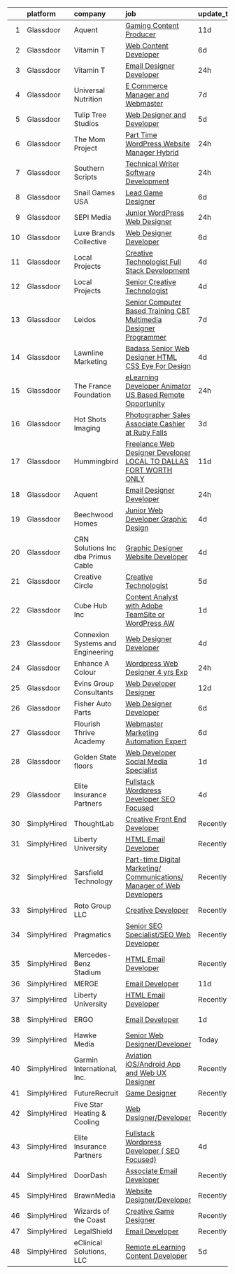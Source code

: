 

|    | platform    | company                              | job                                                                                                                                                                                                                                                                                                                                                                                                                                                                                                                                                                                                                                                                                                                                                                                                                                                                                                                                                                                                                                                                                                                                                                                                                                                                                                                                                                                                                | update_time   | location            |
|---:|:------------|:-------------------------------------|:-------------------------------------------------------------------------------------------------------------------------------------------------------------------------------------------------------------------------------------------------------------------------------------------------------------------------------------------------------------------------------------------------------------------------------------------------------------------------------------------------------------------------------------------------------------------------------------------------------------------------------------------------------------------------------------------------------------------------------------------------------------------------------------------------------------------------------------------------------------------------------------------------------------------------------------------------------------------------------------------------------------------------------------------------------------------------------------------------------------------------------------------------------------------------------------------------------------------------------------------------------------------------------------------------------------------------------------------------------------------------------------------------------------------|:--------------|:--------------------|
|  1 | Glassdoor   | Aquent                               | [Gaming Content Producer](https://www.glassdoor.com/partner/jobListing.htm?pos=126&ao=1110586&s=58&guid=0000018286839693829bee40cd382a6a&src=GD_JOB_AD&t=SR&vt=w&cs=1_633fdd13&cb=1660114147423&jobListingId=1008038667563&cpc=A65DF3A704A48F9B&jrtk=3-0-1ga3875m3jm57801-1ga3875mik626800-33c75bf263824ddb--6NYlbfkN0DMrcEu7yrtATojKJA7cEzGQ3FdRGWLh0CZQInL4ECGI9gD0Wolx9R2v-Aex0-GK07GDDYnO7rOFjoeWSaP8ONnMxQHs9knQoZybrYRhxaaPumYAzO8FriPu_NwZULDvbrQhiW6haB-stWEFeLqKe7gGTtL1MPYupFO4Pd_k1t404I7-14yLxuN0BcShkPq-BkB7OWp94W_JCpMXjyaHsWhlPlmNmF5-sNqmmeOzJ-8VqMq8mIjlI0EqQClKdqB9p8aNmaJ_ZtGrB_9nzZZV-_Q-Vw0lNW9U07lnp-UlBrCrbX5EOpUzim2I4cwH76N_a13O6QVSx1XFOXBtf0nyJj1A8Wgh_cZijRYbUmKmKL2Xkq6pc32VOd4y38P-WaPPL6fvDGn9UFMk0fFTmF9PUSQavHZC8ePF83v_ZnGCtmbSp-nPKIyrTkjl7dwKgbMGncAWwmbQmDzSA%3D%3D)                                                                                                                                                                                                                                                                                                                                                                                                                                                                                                                                                                                                          | 11d           | Redmond, WA         |
|  2 | Glassdoor   | Vitamin T                            | [Web Content Developer](https://www.glassdoor.com/partner/jobListing.htm?pos=130&ao=1110586&s=58&guid=0000018286839693829bee40cd382a6a&src=GD_JOB_AD&t=SR&vt=w&cs=1_239b0bbf&cb=1660114147423&jobListingId=1008050982939&cpc=334ABAF5D42DC775&jrtk=3-0-1ga3875m3jm57801-1ga3875mik626800-9b47c492056784e2--6NYlbfkN0DMrcEu7yrtATojKJA7cEzGQ3FdRGWLh0CZQInL4ECGI6k5tN82kdM0OKoro5eXmjo25juUC15Bn1G4cRfi3ZWomLUombBVxYksRzLeiExQ_4Fim0RwU85ePscBrQDtHdwzZP8Ab7NonE8C-l656Cy7HQTPgWnq-6cWRaaH_V60Tpm8yJWNIJiJaFALRv64Si6PJYmRq3LEMFfG0Nqk-gfgyVEGi4VLZKzk3miSlI75Qf0yJHKOxfhiqp2-6nB9Pn6fGjT_DP_h2qevHxFBEd91CNgHg1YmU_KqFyA9YaLB8yK2S4O2aHzThVreYiNvjCWjE6eHLNQLud_chWCYKUX_Zpf8Fb8t0lOpghSPwXQLqfslPBQJnDXinWhKplwcV5xzs1jffv3WYRnt0WXSPLZm7Cy1gaaGRCsZTujp3e85KqBRHqFJMi24gxrQ9fhLmRsbk-UOzZV8N3e3aNGJ-JXYCNRdsfWL9xU%3D)                                                                                                                                                                                                                                                                                                                                                                                                                                                                                                                                                                                          | 6d            | Remote              |
|  3 | Glassdoor   | Vitamin T                            | [Email Designer   Developer](https://www.glassdoor.com/partner/jobListing.htm?pos=129&ao=1110586&s=58&guid=0000018286839693829bee40cd382a6a&src=GD_JOB_AD&t=SR&vt=w&cs=1_e8d603d2&cb=1660114147423&jobListingId=1008063446663&cpc=1CBFC3E34E2A31FF&jrtk=3-0-1ga3875m3jm57801-1ga3875mik626800-d4692659256fa42c--6NYlbfkN0DMrcEu7yrtATojKJA7cEzGQ3FdRGWLh0CZQInL4ECGI6k5tN82kdM0cJmh4vC7GggoaDpZF-uGe_M1NRG9meqqrMiqmAibSBPx91WqWCDd7pX7v9No6_bR947IRTmNSOrdi9g-FXlm5MpCL9DmphcIF52SZa-kB9RfDg1t5yECEh8wPA0GhcMI0zJnAvb1aW5JKHq7Zrqgl6Lf9rui9oPDO5yAwWQEnBhHNy2xiEVVxVIyYjiLB3LCDV2rM1FHyrWm-3vxf-HDBaDtm6F9MpOwTFXGmrVL4u8lP-_c6ChVxhlSuQWtG8qIA6ME2xflpkbRkSTBE6yHLeJufrNrub5ZO6lsyd2JO-cBcKrai25aXytclxvQwmqlFQgXZ_nthsjGOFv4zA7uA8jQzbltTZOc_xPLA_6G3XWSsmvhE2eYHUuI1ck3ZTCwEJ44izC8PmTyHJm0xkTxbCNE38tOVvmPY8L9rc90IAKRV3aqlr9naQ%3D%3D)                                                                                                                                                                                                                                                                                                                                                                                                                                                                                                                                                                       | 24h           | McLean, VA          |
|  4 | Glassdoor   | Universal Nutrition                  | [E Commerce Manager and Webmaster](https://www.glassdoor.com/partner/jobListing.htm?pos=101&ao=1110586&s=58&guid=0000018286839693829bee40cd382a6a&src=GD_JOB_AD&t=SR&vt=w&ea=1&cs=1_3abfbb11&cb=1660114147418&jobListingId=1008047059403&cpc=1AE02033F0CCF966&jrtk=3-0-1ga3875m3jm57801-1ga3875mik626800-5a0ce60399e956e7--6NYlbfkN0DfhRLDY5E7BVY3xhBTAobuSaZ3WR2SqAJ-w4NHeQGDZ7IzEziFaDSE7AOGNV-rMUl3NURWQYvXixWGnhzd7FDwHeo8VpCU61AJefUcY6jIpQr9fMcHe5_Tc2LUsx8frwiH-AbuBGpg0eENpAsKoNV45Spp2-m-Xp7iUoy317tBOjScXipCI_3bV_3m9MfzGO168TcFkDMXcR0-zEUi24yyYe_MFJhTP_y7j4aSTXocifIEDeXJcDdc8KI-wIaFtsB6Jt3yTKRzcqAKD1xW3994dybSOlN4PYPgFLSJAZmA64-0I1EpBzBcflaAaBG2ld6TAHKSKSSWefADXwIPW3L0SAV-jUmd-GlNGGf8PplCRCDT6tRR54YzEYhrL1PAcc4bHF2hn5lzn0MMIddE4XDSo1ybZsUkcG3Du9u7LCmXMFyNnb3nWw0qaajGNAI8XXB219iOuWi0wEh2zcum0lPklrcRbSrEG_rKVAObmHQGmqFfy0WxQ7rt1szriL73awGiFz0ZbAG0YR6FzI8aXcuo)                                                                                                                                                                                                                                                                                                                                                                                                                                                                                                                        | 7d            | New Brunswick, NJ   |
|  5 | Glassdoor   | Tulip Tree Studios                   | [Web Designer and Developer](https://www.glassdoor.com/partner/jobListing.htm?pos=107&ao=1110586&s=58&guid=0000018286839693829bee40cd382a6a&src=GD_JOB_AD&t=SR&vt=w&ea=1&cs=1_c98c48ea&cb=1660114147419&jobListingId=1008053123117&cpc=D01F56F24F237C35&jrtk=3-0-1ga3875m3jm57801-1ga3875mik626800-66a68536ebef2826--6NYlbfkN0COoXx2nxHvtA1izLE8Ox-kfM4KUiiZET2Bg0Ps5ZbvlsQIhhyaNVvcHwgVzbqD8LdjVOZjFQOYQN3zE4BXJAyIFSvndfwa_99TzOZtbWnRVvjwIuEO7m7j2Ulrp0DEABaF0CE12zPezSZ3wvzUOzl8sjC0bk7XygatiRKUvgwZlhxaXtHKjn52bmk41A8sza-0vMVeqro8wwzmJDxwBJNX1F6g8hjoMx_zlVn0sIjxDsb6rIDqvEsGLL83okdYbqKsW_uOGBjfPvBNjcj-_LvrrIw8WNGksw63Hay6VQL69_iuC-msKSQlvp2cym5RRzcMWPc2bPTy27PoWtFkBtX8Tx-IkgkaZnXuOHqewIFtH7SvdOhy_AdHwOQP-wntMswbRkkU5Y7RIE4es74sJrjbwB1nK_uLZikLiun7LXQme6dfhVfUi0hj-VLLppvH3TPOQCDqJOrNws5sWwjp9wVhrt5-cehaWYkM0906D49pzRNsAsoubKqvSYx8UcbPgoNucVqUvAPU7A%3D%3D)                                                                                                                                                                                                                                                                                                                                                                                                                                                                                                                                  | 5d            | Rochester, MN       |
|  6 | Glassdoor   | The Mom Project                      | [Part Time WordPress Website Manager  Hybrid ](https://www.glassdoor.com/partner/jobListing.htm?pos=125&ao=1110586&s=58&guid=0000018286839693829bee40cd382a6a&src=GD_JOB_AD&t=SR&vt=w&cs=1_65015169&cb=1660114147423&jobListingId=1008063735974&cpc=A0637F14311B9419&jrtk=3-0-1ga3875m3jm57801-1ga3875mik626800-0a00ada6a3733abb--6NYlbfkN0BDp_epf89aHDQhKpPegNJQ_ldQpEFZQsM9OcONMGxWx6pU56EKHF58QjVdAUvn2gU2f5yzB9930h3j2lBr9oJsvh5UtB0FvBdM4NUGoEp5I0l8prDpWXnmJQHYtG_Iz0U5CmkCel5Cx8p0Pu5dAhzdqiSoxUdQ6v8kTSFCJjlMl6h71XnH9ZxEwbEIpJFPq7nT0yowDiG8mYHF7laG2IUnJWQ7mXUYOvZSqppthloMFWPa0-vKwj9_GF3L-9kSwxfF402jQ4xJ1MJxYRAS4IMN4Ht7rG0ZV5d98u3lgg9SIPW_DhBYNx7-_8yM8giCs09FvUb6OLkt04SvmsJMYQc-uEFvwHHT6_Pw-11rFouf7fz7uLiYkmXcdinb7F9eTgZ-olz3t4d8TWwyISIEXSfDFZ0orSvh7lAY-BxVT4IIG4yflg9PzfY7_5T6ytPV3PPhF5PaWbGqZaKz1z1iHyxaMkOYBBpYnmm0t4pS1nYhljNJ4hgQEf8VKxNlOBskh0hp9sJ6BlV8UrobuxE08EM2UKd6nroKIh9N4RdxVpbfxdCyKK0Zujjk4m_Y0RuItCsEtQPS1Bd_Sw%3D%3D)                                                                                                                                                                                                                                                                                                                                                                                                                                                     | 24h           | Pickerington, OH    |
|  7 | Glassdoor   | Southern Scripts                     | [Technical Writer   Software Development](https://www.glassdoor.com/partner/jobListing.htm?pos=119&ao=1110586&s=58&guid=0000018286839693829bee40cd382a6a&src=GD_JOB_AD&t=SR&vt=w&ea=1&cs=1_ece5b471&cb=1660114147422&jobListingId=1008063457342&cpc=0FE1F5EA2BC84A01&jrtk=3-0-1ga3875m3jm57801-1ga3875mik626800-35d2e992cd4b337d--6NYlbfkN0DYXsau65uYlQuGg6TsYJYtCMw5vA3YZY0Qhd4CiMjd4RXIN088K7d3WWddUj13iioLhEJztpI5WLftwvcamBeQyZaU5lpya9yLvee3ZOnhjXUqn8SE4C82w_e97VUyOmftTqRCh39sf7Mzg8wDr7WV1yCXmy58QGmHgG5TDgok2t-SfhvYBEBTXs0NKQh2iXaftNTsHI0UoLMi3AxZY1XY5XRW_T8UsvNF3C8wNn61ckDxqx86OfmvBUviyHk9PVyLpU976Kj5Widm18YXIg9jjonI-znnjfNYCkCGiuGHK46-FfbZkT_ZJVbgGXwtCBlzul8e1igyUMFgK4XiCR_dCC0EomSdgu8TIOQelrmAr5oLCU8r2cPoUCzgKf1_qHZWBi4UDFqOjaJfz1lDW6ZtWooRipscXxweO_G-_jViVMLJVKckA_UkqeAdUlVKTjBo51_WGDnliSW6yxB-B5uFtApBvTaMOD20HeSjyyPAdA%3D%3D)                                                                                                                                                                                                                                                                                                                                                                                                                                                                                                                                                     | 24h           | Dallas, TX          |
|  8 | Glassdoor   | Snail Games USA                      | [Lead Game Designer](https://www.glassdoor.com/partner/jobListing.htm?pos=117&ao=1110586&s=58&guid=0000018286839693829bee40cd382a6a&src=GD_JOB_AD&t=SR&vt=w&ea=1&cs=1_7830b0e2&cb=1660114147422&jobListingId=1008051210492&cpc=D69957E0862862E0&jrtk=3-0-1ga3875m3jm57801-1ga3875mik626800-b3bede101090c5f4--6NYlbfkN0Cw7niSvkhlOnyUOIKh8iEFaGQrF0ehIy67CPytvastGYk_IgzV71b15WA1MXcVTVK95UWDNoutqTLVIFk_mymTrEW-nhUGq9TBL3O8OW4c01eUMqV2XLU6JLUSr831FrzYZ-Ol5CPbnyRLS1v83DiBc2QIwCQPOSRQeKccAfAv37-vkEuyZX0tQYYkBpMuAOcR6maJHghQy5oIhjxyRhNm-_hkJGbCnrJSiaODjZM1azFmJy_1y4EQELFWVNR32kySl5TC6wKRymlcXBt0bUaIDzJIAypYmC2a6qwNreOSCmDUlhTHHha4rcIxEmuAOvWTMFvsA34-UiLodoKaRzivVU3DDzxf0_29BOWXWWH5tMO3JGGKjY18oQjfE6kOFR0-gOL0sYgP9jNxwEUhG7LTMaOir5UefLWu6x8M5ubD41YaVDrBb_1L3VafXBZWT1RMTwigh6n4HL1PkFQYg2da)                                                                                                                                                                                                                                                                                                                                                                                                                                                                                                                                                                                                      | 6d            | Remote              |
|  9 | Glassdoor   | SEPI Media                           | [Junior WordPress Web Designer](https://www.glassdoor.com/partner/jobListing.htm?pos=113&ao=1110586&s=58&guid=0000018286839693829bee40cd382a6a&src=GD_JOB_AD&t=SR&vt=w&ea=1&cs=1_ee04a170&cb=1660114147421&jobListingId=1008062564174&cpc=A0637F14311B9419&jrtk=3-0-1ga3875m3jm57801-1ga3875mik626800-026bc4ff3f3d3f8b--6NYlbfkN0CNayYzF1mBaI40OgT78t3Q2d9IxlwDzhsYR4HK7epYUURqj7ThGxATqMP9QBEeCzElV3_Y6ce4F31ukmebLUkXpXiQREuhj0bbfbAiS8H_FzYSn6e-zFgVCH7U3J6IcSiapNg4Ut0MMJ7Y1PYup2VUUY6vrJ49jqKYKWuBpg_U01cfqRzYk7KmFIb_d697qVSf_PXVi3uX1vl9iDkpxL7SkygGqH-g-KqEVOvSA4KEpTvwlDgFe-X7wqHgRgv6VNLRETHDwgPp7FvXY9Wn4Kpc1ZyZ4ElzkCeIkNKCYJTkdwatfhJC1bdgL-F8Uy8aVDUmiuIox19qul4gXRK-iJjg7auiJwiWJEDCs_cyPN_QgeLJ3MAXMJKqVI_8M4AsN_2BBiuwmtRPnFC_FlJNUl9hcpT37SONUgj-mvZnvDo5iBVZC8HXCmyeb2whN1FHmaM5rAmDilElL49RFUvrLm4g11URIXvQWmqfimX3SeKI0Tayu9AB9k9S_AafoejBuQ4%3D)                                                                                                                                                                                                                                                                                                                                                                                                                                                                                                                                             | 24h           | Deerfield Beach, FL |
| 10 | Glassdoor   | Luxe Brands Collective               | [Web Designer Developer](https://www.glassdoor.com/partner/jobListing.htm?pos=104&ao=1110586&s=58&guid=0000018286839693829bee40cd382a6a&src=GD_JOB_AD&t=SR&vt=w&ea=1&cs=1_bc6d5d48&cb=1660114147418&jobListingId=1008050394092&cpc=10100C7693495614&jrtk=3-0-1ga3875m3jm57801-1ga3875mik626800-6b1b288ba56667bb--6NYlbfkN0CdcVd3SDA1nO7RkKTAACmPV4xEt72Vls8LI2dqcgyOeK2nU-xXDuR1tM2aE-80q32S3aDPZ8tJQDyRJ6sZu-a_JJnExsT4rxSabmNqMfFkEkyYdW24tbg-T-C_5cYx51Lv3F0SgYdDdxDVUncbVRTlxpJQVh5DUOEeXaOY0YZtpiNM8oTh5YBZN7kXaNow6sz3pIZ_eZNhdSmiBQt50NbA1UUdxbpA_Pt_Tma-tD0E4-Q0y7EKVIMSfrj1H43eEpbAlJnF66sA9jSTUIP6Ci0y8qSU7lf3BuSyHXS76tjMIRWoMctzKJnHcHTO0CSR4KrOVHWatSPMw5gPJHZsN-3nk7nlh2Yt4GZ95vumB_5DlPujfGf5XiI4ffINfVOTJSUk-pc6ktuZfr_JeIG7NcBSM_7x829yUgoVipCxl3kM8UNAUzY43EEw8BIEkitRdqT1MVectgnWb5uTwAPbfPME1hej_wxz53vfHiwqWjRL9TGGQUMG3lVVNFhefXH-DRw%3D)                                                                                                                                                                                                                                                                                                                                                                                                                                                                                                                                                    | 6d            | Greenville, SC      |
| 11 | Glassdoor   | Local Projects                       | [Creative Technologist   Full Stack Development](https://www.glassdoor.com/partner/jobListing.htm?pos=128&ao=1110586&s=58&guid=0000018286839693829bee40cd382a6a&src=GD_JOB_AD&t=SR&vt=w&cs=1_7ba2241d&cb=1660114147423&jobListingId=1008055604101&cpc=48B9F4758953335C&jrtk=3-0-1ga3875m3jm57801-1ga3875mik626800-ec09177fba4f313d--6NYlbfkN0DG4ntHtB_rMsnfhgmnSvK2brktLme1L4SiDeJjQ-izrVOLqRJ5-yjEhSyAj73O13S2BvhtnUA5xrbvHTScGshL89rBYL7XLqBjwSlOXmHLHuSpNVsyJ8d0LmyP5a83E2aOqk-dHIaQB9Io-ZrFhQvt61Z4gimDNhEQv3Mq6MmTjmFffjGydD_KDmnWML2dnQyx-28SwL4c-35oLXmlfhH8VX3X_dmomiyTOucXEeqRB8jXbEgqzeyvH2hhVcL3eXL6Io_CQ4-xtfLryWQS_xWglqenjyGWdHL8POPLL3buFHc2YrmmsVdydg-l3KByBSjXifh1V3J5QTlzUwFb94ENtRuM4iCZ_AO0g3JsuGmahZKA8bNvViMPUqW2tX3yT5rB1OfGkn204xkzDOExtJi75gK2T4RuFyRleSL3VX7NBkjtIhm3jF5us7NPOImaqGgae1baXi7mWmljDJuG0fuhZSXqKUTl2DESHmSeCwqjJW53wOiiwdk1LJqXHZF00DKqomuduPijWqU5kZcdsQ4uIbwwjm5vCinHJ1zORXKKIfcUmc5P1UF9GpaLWkdR2x8sKJCWEuvrVpllvPfo7R2br85P1nLWbrktKjvpSIfcdfYW_YxNaROwdmq9po_yCW2ds1TtUBeWgjL1lHk_M5Sar9VUWE0lmYAnWIAPMcu28BcdWaxavhnOWEA96Weo0oPF7ftfV8fopoTtT5e3Z3dFgs4dhl-7Zcr9bde0CKTPpgNP9ZKL8yp5o_BNQzDypQnp57a65Fz78WzB77rx4EgWC2yLStpYpBF8DmNJ-kbcdepAgPVfhINSw4CaRldq2iluJxQqLdAT9wvOQjqa7hZSMS-5XsdOU-ngJ8So8keRGNJvwU8Vcc8jeHn2Hecomi7kdlw6hZxNxMeJkO7zUrbEBINj78IiZidW5_jk0vsiAVaBtekAKPsSaA9MagkHuxxFSkt6fexvzfCNkeOCAOzGDzjLBu1oQ5Q2EOoCimyfl52c5IzYajv5f5flaPotnZ4%3D) | 4d            | New York, NY        |
| 12 | Glassdoor   | Local Projects                       | [Senior Creative Technologist](https://www.glassdoor.com/partner/jobListing.htm?pos=122&ao=1110586&s=58&guid=0000018286839693829bee40cd382a6a&src=GD_JOB_AD&t=SR&vt=w&cs=1_30688e7f&cb=1660114147422&jobListingId=1008055604398&cpc=07D58528F3898F33&jrtk=3-0-1ga3875m3jm57801-1ga3875mik626800-8eb72e4f7635e7ce--6NYlbfkN0DG4ntHtB_rMsnfhgmnSvK2brktLme1L4SiDeJjQ-izrVOLqRJ5-yjEhSyAj73O13S2BvhtnUA5xilgSmeS1LLEG6_k5Rk2SUw2e7veWb4f5EQ1lq7ZfdETmXqYj7iKNYFi4AUmSC-9AExW8or4bFX1ay8G5knrVhX_LK4vsby8iz6y-z4p6Dz9YCePFrcdo0uCToXjvgaqIpQvfAn9O3VWW9G6cZu3nT0wYXcoRYB6rEJGoxnSGiAI1AtTE5VOIjeX5FBdVMx4mA8ABy2MI0QesQopXjRFl3U8FH9KHU2Ej80Vy_yaskz-A1qV071g-UJ6RBpkko11Oi84nsr_aZ3PKR6At0THCXQUdbaOUXSCMBf7xVxWkDtm-zQYLg2NNSuQRVAm4pWMPF1Rg2EW-1_8bHAXNrQssox-k3Xe1EWIM1gI5CMyqxcKtjXvX60RTMiEPyVRnJPbuMfqdmdH6kSP6ihdl93HlazqzigeWw15q4keXrbUU3ikmpdyGor9nPf_4Q1ZqAr__wCXKHjBgng5foqhYUxMlJ5Tc7qOkOQSXa57zxTYQYiWtY1IJlZFWj3tMrW956PeLIzDA6Q6GDQzi7rBghgJC1GZxoFQEgCWdBdHLOcppoaaIhu5dljud4BU0ZsntxgFSrSU5Jzj76HwmPOsAoE9BeE8jL0hp0hRL4riJ52OqwF6zn4ZRCjoLikL_0wjjCKtBlwOzqpCkqtYqE3eMVrfDSi89v_1z-z9lBsMvFWu4ckOtYaW8BkacNcPRt-0T7ffSVa8L22p-4nK_Nsuha19I5ILQ0Q_qF-LVUUHbcpbtG1muJx3cGCHDKYIbqodbsgCveASDhbb6juSFzhyg2OeNKON31q4THNHf-6-lAMjS3ZimrhvtmFaEmE1odYMqUmJgBAD-LZogS4Ewu1fEJ7jTSj5yPdgOSe1PgYCAXeS6XVwrsqlhvs3gG3wbw0ioZzu02N4_5PP7eCtXOcigG_HNsg%3D)                                                   | 4d            | Manhattan           |
| 13 | Glassdoor   | Leidos                               | [Senior Computer Based Training  CBT  Multimedia Designer Programmer](https://www.glassdoor.com/partner/jobListing.htm?pos=114&ao=1110586&s=58&guid=0000018286839693829bee40cd382a6a&src=GD_JOB_AD&t=SR&vt=w&cs=1_83a2342c&cb=1660114147421&jobListingId=1008048615878&cpc=70E6D4E49C80165A&jrtk=3-0-1ga3875m3jm57801-1ga3875mik626800-8a67ad533d4ac665--6NYlbfkN0CZUO70VSdYKA8PR3jfrSh5ljhqJhfDt0PzQCMubt8cRihWbmqO_-Ccw6DGinMZCyK3Duz__QFktc6Us2fwMv0dMcHnSIGQwaMdpDLG_Iio0_oG7baoiBkyv1hfQu2PFyA8BbIhj13hlj6YwFWRMnpOR_oD0FtSgpVUxiBVJJVJq0ayLYEQPQ8iiFsfSEikpJY2cjaI5DLi6KVAXjIf_o7l1dxlZNqB3c8h1rWp1CDOEVcyY0ppIH1uQhCPfKTLqAT82ji4nJDc8XvSNwHrWvL6CYnkbbNPPI-L4Vnl4YVfJytQ3g1vPDEEZgmxanrhorNKEHCD8nkFW6VUc-F3JnBjqY_rAwQ6J2zunT3lCrzZJ6McggycW75bVXr7MIo1Rn56SzQ2jwUHEEWHnGLjMZ2ubHzA2NEUP9GlSGm9WvovTONRT6xc0aZKWgYqNoCrtPNLHeApsuwQeDIYBj9kSoDPV-Omv4GHfno3PswBD340ipK3W6tb4RRYp_N_m7j_OlUSu114dZAGgvflWmGupFXzqHWn0vfsI9GO79E9hn_hYdR7ZN3OdmAmzH9-fM8PkOeHIfRwcvLmQPdTWAm26GjdU-pMiTAA-N_MqwrVZNraP8gVUaJqSMbDvCz69CK3eCWQfubEseCSFHmU_KAZDig4p1RD7kMJQplZ_XqHyHebHzmfktr_nqEUCwivauWOMv8%3D)                                                                                                                                                                                                                                                                                                            | 7d            | Reston, VA          |
| 14 | Glassdoor   | Lawnline Marketing                   | [Badass Senior Web Designer   HTML  CSS    Eye For Design](https://www.glassdoor.com/partner/jobListing.htm?pos=108&ao=1110586&s=58&guid=0000018286839693829bee40cd382a6a&src=GD_JOB_AD&t=SR&vt=w&ea=1&cs=1_420ed825&cb=1660114147419&jobListingId=1008055504986&cpc=83BAEFB8A33E57F7&jrtk=3-0-1ga3875m3jm57801-1ga3875mik626800-beedf142bd72e7de--6NYlbfkN0CSgGTbSPgM0xpgWRkp5SRTexU57Zk_6_bZ18eqb9d2QO3Vmky-PrbzlYQ3wGCUptXUfPF7-NvXvZza9mYbdOcC6hgF7vA05YeNAP8nMcVd58MykOY1Zk4RxVsqD3Cp2FwbNOg3AV1XBaQTSUh3o4BlE9wTEcD8xsSEjjOE_ZXOtqi538Vgseyj7N2bcGRZB4V_ZCVSvsvGotAZwW7FTOmLwr6JbHFBehitgLoiisk2rdjSeomMkmHBZffzwNhx0X-Gb6UC-M7v0nPomRdkzPO0V2KKdQT3DIbbK_EaFSgBXrDIqpAH4KXNzERQ7soZzi8sWkO-QdoobPWXY2h__fqf6d22vfP4k0yJ7Vl6AXbNCVCCJU-XiEK3EdW6rAxs6FPvHEuNlH5jLvO_qw8N6NKHj8eoJfiwXXvz8fI9pk2bVgKxUreYm9VNk-p-jcADKN_qGA7VVOBd3fZoXZnc8yI9WLlOtaQdFoaZy7nXeDYzmgHuYHAWydr_IKzg_wENUyyQbgBES6BXMqdBtxiKtYlaL-X9V2FYT_3Aj0JnY_1OAA%3D%3D)                                                                                                                                                                                                                                                                                                                                                                                                                                                                    | 4d            | Tampa, FL           |
| 15 | Glassdoor   | The France Foundation                | [eLearning Developer  Animator  US Based Remote Opportunity ](https://www.glassdoor.com/partner/jobListing.htm?pos=123&ao=1110586&s=58&guid=0000018286839693829bee40cd382a6a&src=GD_JOB_AD&t=SR&vt=w&cs=1_44e710df&cb=1660114147422&jobListingId=1008062645457&cpc=F7A2269C793D5877&jrtk=3-0-1ga3875m3jm57801-1ga3875mik626800-5887e3616b4b6862--6NYlbfkN0D0ff9e8Lfwlpl5zGbQmpn59AL71QmFd7VKOAnfyjZzp5sdngV8WPgYe0dov1m7Y2n8pOoBRAJrOcRnWPtQR_ti1DqJN4xyBYi2DAKHCVDSBjDiLX9dpw3WLZc4Sr9yBo5NEXK2bRwoc_PngN01uTLSSRxKGqUFNRPS0ikkcOqEl9lUwh2mnWG2cVT67A8SOgDSm76fzXuaAxZM70j5cSAiorRvKQoKZtwKsPeN5VBGJWMpE7OVaFPR8BOsB9urB1rwFGnLYQ8gaRKCzH5kY7AnE-fwCJ0NJ_zMG5T61T5s4OLQaW-sU2Tf07NDQbwEpW66qF6090zFO_m-FXTaIei22-5SQRthJ5_4DUyAT_AmmiMAOuncGLk3bYKH6CEuG2ac_0Byt1QCtfEw7wRE6OVk4AaRlU713FZBYL2LVGS4EP6D0moXLyDt-_x1gfsP-utN-EGA_ACC0zooZZFaocMTe42ooH0IXB4Him3JaFKV6w%3D%3D)                                                                                                                                                                                                                                                                                                                                                                                                                                                                                                                                      | 24h           | Old Lyme, CT        |
| 16 | Glassdoor   | Hot Shots Imaging                    | [Photographer Sales Associate Cashier at Ruby Falls](https://www.glassdoor.com/partner/jobListing.htm?pos=118&ao=1110586&s=58&guid=0000018286839693829bee40cd382a6a&src=GD_JOB_AD&t=SR&vt=w&ea=1&cs=1_cb17004a&cb=1660114147422&jobListingId=1008057103650&cpc=AF770993EC679D41&jrtk=3-0-1ga3875m3jm57801-1ga3875mik626800-ca9e22eae82cf1ac--6NYlbfkN0DZ-WRCvVQopeozYGXyDVjaHo0rSGSD3IBZmarR83t3CwzlfXmQpBFppAim5uUEW-RdyQhl881PtewS_GLrK_hybStw4oBgQi7WuFh4TXZC-1QnwBq_9lPpGKvE16OpYKV7old_ognPUMXgicF8wrIjwP3KtWX44e1yJBa_nON6sWDffftJfwjCKeCLcfMOlS7TB2X70Hl_FA3zPuA7ASia8-v2m1xx2W-Px8DzUfGRxdyzqRwGQ1AdJUe1rkqSJlTsvsmhnXhyTQsdno-_Udet76rRKx2FSPBfI0DwgZCYSNnoMIzgBeAcNaHQSUnHah_JDH073zPuaaoaja8IQWb3OSybUQJj0gGtj3udebU0ZdCnoM47O5qcm8XZuFZnpJwqlVGAxEgzisT9IgT6dRqOUwjuzftdvaXc4tWBvh0iL5w0_g27SSfeav7YIDk-HivRoHdQAlmdJUIjrMgW_fICEbIjfCMo7IOM2x1Ouffavyjv_W7lVlk-gBq50VdCmIfymCKbv6mgNC8LTJo0WLXM7BivRdf_wr8%3D)                                                                                                                                                                                                                                                                                                                                                                                                                                                                                        | 3d            | Chattanooga, TN     |
| 17 | Glassdoor   | Hummingbird                          | [Freelance Web Designer Developer   LOCAL TO DALLAS FORT WORTH ONLY](https://www.glassdoor.com/partner/jobListing.htm?pos=103&ao=1110586&s=58&guid=0000018286839693829bee40cd382a6a&src=GD_JOB_AD&t=SR&vt=w&ea=1&cs=1_c2e55066&cb=1660114147418&jobListingId=1008038353845&cpc=31D92C3C5F3D4D46&jrtk=3-0-1ga3875m3jm57801-1ga3875mik626800-6b9bd44cb71ec0a0--6NYlbfkN0AY4guaBc_odNxnJHTncvfwFu86WvDwtbc_K-gSZc1x5K7wdWHYCJnRhc0BEaIQIUd8vFYjU1_FI9NcsDjwHdImEPxd_ADqdj3xXEqiSd8xlQVVmIPoR5eMXuvfuP3Sp8LjBjI2JP7AQpBNOxgAV5D5HdIpr2ZJ538jsorUPfmLKL4MMVWHX7gAOvk0iQvaatoIkXLzKJ6Aunyf10C-YgY1eibbmph_f-jYZOQL1KsXIFiWBiCXHzMZJuDUWGmwtTDk1iMo0yBXufQMpe_e5yDxLzXHoX3xlTc7f_j7aAEgy4RDW28TMyCNbvMT_HtDCOenNi3UhqXLU19H86JXJ_Vjqg9Gpk9vcnGpGHNru6v3wwWP6M9iPqlEgy28tMSPkWM6E9FTTTIzEcnaXRcJ-6AK93w0hG63mLbTKnEW2s8_cVgJZyhj3HlNDh109MrU-1qHOW8Q--7oNhrbDKwOTBx8eg-i5xuXmF_4grPsuIrjCtzXQSPkPmouwI7bSWJitaQ_Bi4BCE7n6ZFJZanz9CjEYWU0HDhGKyGNz3PVUAFrcokOssJQvsgnYeI4Tw_Fzik%3D)                                                                                                                                                                                                                                                                                                                                                                                                                                        | 11d           | Remote              |
| 18 | Glassdoor   | Aquent                               | [Email Designer   Developer](https://www.glassdoor.com/partner/jobListing.htm?pos=110&ao=1110586&s=58&guid=0000018286839693829bee40cd382a6a&src=GD_JOB_AD&t=SR&vt=w&cs=1_65e21233&cb=1660114147419&jobListingId=1008063506203&cpc=59DEFF8D475298C3&jrtk=3-0-1ga3875m3jm57801-1ga3875mik626800-81f66ac0617ac308--6NYlbfkN0DMrcEu7yrtATojKJA7cEzGQ3FdRGWLh0CZQInL4ECGI9gD0Wolx9R2v-Aex0-GK07CFRXuAyVUqqDdWqgnAY3f8fv_frR8awgIXiu3YXjZJb5Frrci7jPiqg__1ogudDJ5yzLZW31j0btrCAm0bBUqxkfuA6zQI6q7AH0oojmb_A3D_tYidO19QJbi9eDRbFoHMm8m-cHnzdeTh31wqlNMRaXnnIctS6E3nD3Jfp63XRmdhotw3O0W3SfnQg0Sj3ZtJIo7pDFwmGxyIwUvyeXbckXfhQkLrQoF01-EGn98o1ijiWzWYN2HdP44toRtCnYHE23S9jjvonyVFbwsa8vgPHBZzEYVdaqHRrP1cuF8GHrKfYGWeln0myfsIlCGiV8p8eB57VCRj8OeOSixZ2qaYWqp1qTEy-kRx0Usy6v53oKepkZX2laBQzowGjY98HHKdTc1re2Wx6dY_oW18aAK)                                                                                                                                                                                                                                                                                                                                                                                                                                                                                                                                                                                                   | 24h           | McLean, VA          |
| 19 | Glassdoor   | Beechwood Homes                      | [Junior Web Developer Graphic Design](https://www.glassdoor.com/partner/jobListing.htm?pos=115&ao=1110586&s=58&guid=0000018286839693829bee40cd382a6a&src=GD_JOB_AD&t=SR&vt=w&ea=1&cs=1_ef8a4f8f&cb=1660114147422&jobListingId=1008056087959&cpc=42BEC95245890617&jrtk=3-0-1ga3875m3jm57801-1ga3875mik626800-1f918ef7c9cb8131--6NYlbfkN0AS57DkDylVShPhgOjpRgGCZifuE7BsZsr_ouSWgREGsYU9J9ba3OoAo_B_2-4yRLo4vAb8ezj1shnle-kHycIPxOII6DUnd0StxQij1vs4cR2okCAu5aLXKZMpfDO5MQqmB1JX49zWCk6xpxWliG_cf774Gt1I8tuTX0PnS7RgYBjD7j9gFQ17A2kHWJya25wHdT8UJISHatsmSfXQtJh9_mN9G0G6zgf0kmhyuxpcl9sJNNHQWLbGLz6VEGDPhfwbKXnh_K5MW-MjdGb1lpApeOYo2igQiurgkogzH99wbY93TuQ0YIZCTMYBiCCZHAzOhKlziwlgeJiDdjS8uBgR71Jp7JgRFF9ETtKiSOTjKaJyvOL-61MIhV5G4QSP_Nnw5LIF32OwMOH9inCZ3yshEJRBvVbglAXkYNExghJCOu0EfkMFXkKsV9ALlqDvjr9c94YhaJHxWG-7R1WaH2DLhWQ_y8lmr_Xdk-RsfO30Ou_ykViRxuYMOxboOBeesk9gtTbS7VufIQ%3D%3D)                                                                                                                                                                                                                                                                                                                                                                                                                                                                                                                         | 4d            | Jericho, NY         |
| 20 | Glassdoor   | CRN Solutions Inc   dba Primus Cable | [Graphic Designer   Website Developer](https://www.glassdoor.com/partner/jobListing.htm?pos=112&ao=1110586&s=58&guid=0000018286839693829bee40cd382a6a&src=GD_JOB_AD&t=SR&vt=w&ea=1&cs=1_df2eaa66&cb=1660114147421&jobListingId=1008056080475&cpc=9FFE37255B2C047E&jrtk=3-0-1ga3875m3jm57801-1ga3875mik626800-973e989f4417f753--6NYlbfkN0D5TrYptuxfAGGY-xyw_cZcYoKArTSbIFk24Z4F8mcy7RpumEUPQ98v5su64To6qgV5eDU1_1WPD5bBATlsZVrDRiIGNWZcwHNqZ7vumuuoGUezQTzJp-nE2ur4DoNDQ_ICv5-FXY1CP1JdBLpJkVkiy-3S_vSR4w4vjAcdJaK3rzxfRrLG5ZHqG6T8kdIsdm81XW2K-AS5lGz5I48hr8-HhZTwUSwMgUmOubiR-49sECqYZzG6E9uq8e_Jzistn4gH-jBZTUVvphF19Kk00XFAPsQzrmDmOhpqkHCuSLv-Zty9_dvTmgWtArMgCAecse5JzllbHXlwzRJlxIO0ZJJjVk24tcb8_9BhxhliddkprWgdODl62Bi21H_vzPB-VNMR0jEl3QoiMa4bsADI37u75in3orZd1p3rwXubGbFUbQkRiUfYcBiT0jas4-P93iCbdCuOnVTJpqWsCUbIdlhA60UdpiYRvM1Zf1zEiMxyBaEWiFrW5ChpcRms-Wr0jdBjR5rChLO62LcKNpHC0KA_)                                                                                                                                                                                                                                                                                                                                                                                                                                                                                                                    | 4d            | Lake Elsinore, CA   |
| 21 | Glassdoor   | Creative Circle                      | [Creative Technologist](https://www.glassdoor.com/partner/jobListing.htm?pos=111&ao=1110586&s=58&guid=0000018286839693829bee40cd382a6a&src=GD_JOB_AD&t=SR&vt=w&cs=1_d6c1bf78&cb=1660114147420&jobListingId=1008052746547&cpc=1D891ED3EFC3904E&jrtk=3-0-1ga3875m3jm57801-1ga3875mik626800-b74225bc8c59c95e--6NYlbfkN0BPwlZa85gbT4Q3XYQoU_uQn0Qmw9zd_9UNfmcwtqAVud1yvyq1Z4UAlx1bxhDUi3LksnLBypyz1ki1AYlpqBEOtzLCLCRpEUWiYZAxQp35ZwbGwGgfIipNjYJRWVKtqW2P6n0tnODntoOzONS9wOCfDiQdRQlv6VB3BbCCzTOWuJ5r61j-Yo6iV2E-c1b2Rr6rXiF3iNxXJD95aR5OgrkS7n_iFhNynyY6fCAXSQtRgxDqB2L2USm73yIw1PLzUqPPe3eCtQmKchG5Y39fWKYJ-f4aGQyUqyDmsDxhmmKCwKdTqka5O-NlzSl6YZt2D-KU-bgcZvmO83hTN315PUsSQrBIa9zo64nUQIHU3V3yBmC3S5iAmPRNvGevxT8VWBRPd9UtC-2TnoZZJFYlNbh6372ZBW-N2jwZarMvPB9i2maWf_A5mnRVfaRxKcqV5tVNDDisBYPW_QdXq5OuBzlkAahCRtg0MvCzLAVH84XTtzW22xEDEouD5UMJ1HjARvX_VbqUuIm0XQ%3D%3D)                                                                                                                                                                                                                                                                                                                                                                                                                                                                                                                                            | 5d            | Seattle, WA         |
| 22 | Glassdoor   | Cube Hub Inc                         | [Content Analyst with Adobe  TeamSite  or WordPress AW](https://www.glassdoor.com/partner/jobListing.htm?pos=127&ao=1110586&s=58&guid=0000018286839693829bee40cd382a6a&src=GD_JOB_AD&t=SR&vt=w&ea=1&cs=1_ea39436a&cb=1660114147423&jobListingId=1008060652041&cpc=1CBFC3E34E2A31FF&jrtk=3-0-1ga3875m3jm57801-1ga3875mik626800-b08444760c2298e9--6NYlbfkN0CYTrP2MReuBlROm19G8TXqBXouW2qqVrLkihxTFAjaYCIWXfRtmZrShEMZzAnDSvc0-sC67v6oDUWoo3KWjes73ligvsjD6FoAbwIAq2yUgg51waub18ibISTHRdvvZkG9mofr37pyoR0tdf2To9H4ghqvDC8Z8SL5nwZeOcDvbNY9MlW_tJhGmuPhJjLA5gbaNWyIdEhvYyaD8RSeRH20keuMxwMtCjRHll5peBwmQEfzYxLHynw4uCq-zcyFwlivQ-04iKn5_mDEAqcM_h1WG1w5jLi_9PgzMRqvyUoahU50_tPbHgmjEnxs6zDczc-lw6NVM0Vpy1G4SDvAZ0iq6hJ5SBy5RI32JGynVZTd73An6sDR76WnmpoPu2RCRnpm9cBRv0pjZ8DWJCM3HkKDNDmqmi3SmxtiKzOy5ILbvdDc5Y1w2hGs2172tAt-R0P3-htIHHPEgk0TAU1UoU9LH_wvfUxe9hmzs3Fs7x7r71_8y8tMxsescN-ChI4_4cLa8-93YShnloazeVLnQHi4)                                                                                                                                                                                                                                                                                                                                                                                                                                                                                                   | 1d            | Moline, IL          |
| 23 | Glassdoor   | Connexion Systems and Engineering    | [Web Designer Developer](https://www.glassdoor.com/partner/jobListing.htm?pos=124&ao=1110586&s=58&guid=0000018286839693829bee40cd382a6a&src=GD_JOB_AD&t=SR&vt=w&ea=1&cs=1_5d683b8d&cb=1660114147423&jobListingId=1008056022519&cpc=DE56C24FF6DEC286&jrtk=3-0-1ga3875m3jm57801-1ga3875mik626800-c629a26ce7aade5b--6NYlbfkN0AhS9za5ASPSxDB-F5RnTd48X17vHmJHvXzfYCaHSg3k6NR1t-ptjVB9pv2DgCKPOh7M-rWNWReVt0K-oAhxXRVcfeCDcQ-v9FiV9zPTWnk9Afh38fT41cyZ0k3v8K_OXbONe-SK1HwMGyh2YLea6LfI_RdIM2wVGU8A2frma6hL43OVeJ_QVsGk8vcNNeRGIeGeIVRsQsZGpSeVBB9eeOYYr0YgGe0fs3-wIkK-HEywiWepYotw1xC2P1ztQoA2BDhYLA6kYVHHejmPzikIWsJyWxCDDdTsy36LTgkYk6XDhdEefo96CecDUtc9TU2tJf7TgVStQczGotJkTHJeCyHefkXcA7Z809RMEVqGAGqvJRFY5jC2Ucb-AdX4iByizxLOFXsBcU-Mh55rVNSB5SS2tVesxeWcztRyqzflJARf73fjkd_hb3BRG5BPXY69dZ9PlwZVP6dAiVKfrm01_Euj9_X9xShoAyX8WOAydJrvhUH1B7p-0qwVZeugRn7ma715gqMTjtTxA%3D%3D)                                                                                                                                                                                                                                                                                                                                                                                                                                                                                                                                      | 4d            | Mountain View, CA   |
| 24 | Glassdoor   | Enhance A Colour                     | [Wordpress Web Designer   4 yrs  Exp ](https://www.glassdoor.com/partner/jobListing.htm?pos=105&ao=1110586&s=58&guid=0000018286839693829bee40cd382a6a&src=GD_JOB_AD&t=SR&vt=w&ea=1&cs=1_ad9c5c17&cb=1660114147419&jobListingId=1008062904023&cpc=8F946C24CF1A525E&jrtk=3-0-1ga3875m3jm57801-1ga3875mik626800-58f43cf4566aeb1e--6NYlbfkN0CHpSnjIPxMtekS58WZl5Olhjo2iWL5RjE_Boe0ccr3Ft9slSUHXB-2OIAXpfDlkbP1F7x1Hs5Slk2Gaj4fELYbB5rFnXuPHUbGa8o25M9nR6WwXaLOUWWfrDC-pPXKZkyilR9axdizTqfjawNpTyeKNjwnAw4PRj6J6XByRxMVLfAlmHg5qzce5mXvDCQLHs-MWDF-_LliEUcHawIyKbpHzE5ZRwMsH5PmaJoS3khk0hFXgwfxVG93_FLXbGzFVnukxu-CIgS0qMKiGKp7hCoT8j4prbVrHOGViLHPdCRFmUiWXn6QxkMcLP-y_gHQE56hEsuzCszyFTf5CEYPoHBfmm1CUx2OYAfPpaINBd0vNy7LZbS20Jy85Ge34OWZTlr6aXk7NGLSw3uJHoT98AcCOuBcL5nlE1A2jOGY6Mhr5IIp5eBMh9j_OfLoGe-iI7Q6Qy_2x9zFO0iqvl1JBWJSSLewm-ruRHJEJd-mMxwjKrZqEjtAnaMX7UJ7noVninFz8Ms038y0lA%3D%3D)                                                                                                                                                                                                                                                                                                                                                                                                                                                                                                                        | 24h           | Danbury, CT         |
| 25 | Glassdoor   | Evins Group Consultants              | [Web Developer Designer](https://www.glassdoor.com/partner/jobListing.htm?pos=116&ao=1110586&s=58&guid=0000018286839693829bee40cd382a6a&src=GD_JOB_AD&t=SR&vt=w&ea=1&cs=1_c59c7ca9&cb=1660114147422&jobListingId=1008035496384&cpc=BAB9AA3F436D8911&jrtk=3-0-1ga3875m3jm57801-1ga3875mik626800-b834390eaa16897f--6NYlbfkN0BPPXvRBAOnO0TtobE2q7DHnR_QtVFJuWCmWwbbx7_VLoOceIYADrb8LsbIED13qDsf2h2nziIwuHN787h807HrHDPPsn01s14OOXG30xl5WMkNpax5peDv9eP7Jrb-YrpW5X-RYLXopdUGOhiaEYFk3w10MtJrtgpLRjIzSOvVI5x47tx3Kepm_y3ZrAekh0rfNvO1c8Hi2icmWd3az_3hXqcZfBEAT2WGwlqrr30a97Z5tr7lh4LBlDXmFpJXYuKiF0Ff9U3d80n0S5E8Bc0J9exwky4AW3zZCHi5_ey7iXMO-p6UsKgiKlFYPq-x58n1D_Gt028vVMMBiGX8rOM4ymqxQR0-aOc0DHikQye0Nb1cmJOeDZg3I74BDXbNfjq7Z6knvRMji8gfkP3IeMDDE2Mra7J5jF0vEp4ky_7JX1o80TzmbHc0ylXyTq6K-F5iR37gAtuJdh11b-6Ia6zwuxk2agMndIK29E60vLN5YDdqFdeoEampjX1_HUZ-LzTyyrvjx4laRQ%3D%3D)                                                                                                                                                                                                                                                                                                                                                                                                                                                                                                                                      | 12d           | Houston, TX         |
| 26 | Glassdoor   | Fisher Auto Parts                    | [Web Designer Developer](https://www.glassdoor.com/partner/jobListing.htm?pos=102&ao=1110586&s=58&guid=0000018286839693829bee40cd382a6a&src=GD_JOB_AD&t=SR&vt=w&ea=1&cs=1_90a07f3e&cb=1660114147418&jobListingId=1008049980771&cpc=23D1D7905F5E0EF7&jrtk=3-0-1ga3875m3jm57801-1ga3875mik626800-72e4c7244d33f192--6NYlbfkN0Ci1lZOkl7EPq1Tb9zx0TJtXKBHyuTkDgU0qmEursmk-wy6jDEKq5D_vKotDGaed2QlfOqkVYAWx6hcnxi-4JOxx5HG1Z-wFifsTVs63qx2r--kKmchPM2AXhBBngzdw7Ex_D7CtZL4MV4vfjyI2BHpvGCE-M1clj1qjIt70bg6qvUUXiRYWdSnNvdWxdtMgUYrVCTA8IGZLY2d3e74rOFroy_mwBpuvIOcaGv-GMCusDGYnt9dcLQPeip9qXXHyy_KHfr7QpRphxn9vzCn22eXI0ZQkTT1yPepECOzCZvAlWRZiTCiG4R6ugnN4kiFUnQNKwsjEmkDVT1TlLNLDVbDEQdcX6PrHfPddDCVV2TkbwJzjVuRd6TjvBrKFn4Md4OYLrHctLxLWVKgtb6AuC1FMc0evXpggds5BdfgnHpTazQyoOZurWVaS7eD6wDnYvnyxN_acRAAeaB7sLbsFDhUM5RUDGp7V0hWbsymMfOuH2FiAxYPQjQpvlxjUcfBnp8bxAHkazpJZw%3D%3D)                                                                                                                                                                                                                                                                                                                                                                                                                                                                                                                                      | 6d            | Staunton, VA        |
| 27 | Glassdoor   | Flourish   Thrive Academy            | [Webmaster  Marketing Automation Expert](https://www.glassdoor.com/partner/jobListing.htm?pos=121&ao=1110586&s=58&guid=0000018286839693829bee40cd382a6a&src=GD_JOB_AD&t=SR&vt=w&ea=1&cs=1_a54df585&cb=1660114147423&jobListingId=1008050221978&cpc=F583A5AE0DDDFE3A&jrtk=3-0-1ga3875m3jm57801-1ga3875mik626800-c39853029fa365d5--6NYlbfkN0DFeZnQU0FIO0K8pC2yhWiMrHyxjrQvUD9KxUNczwQyjhqJFtRNPGvyGTGcIvZ3y2lkSBHr-X9clQq3A89mQQsv5oO1E5gubPdpVqXy0TJQIOJNGBo33X3WiLRPGJ1rkCyb_ml4BQLX1LFKXhguLIby14umP8WdzovZn1zBBKP4WpttvRBULNGbrNnXxr7PyirZI9x-IaNDJ5cKXz7dyZwACgTuVZOboylNQgPNSjuIht1DJnJXv9GbCaQsG__uMbIgfgWXwZI4cWwpO8QTyysW7cvuh7nkwWe6wt9NhH6kma6Gu_Bu7bpJEnjmzWBDdl6ljceRTXEa9QSLoJOPEr6uy1VsaZLmzP0SEJ8WqmmrZZEjSupr5ZGuqAgnOH508RpQizGq2YrqK5AMTS1tDrLsWgQ09Wcoyn-tcNz8e33p9sVXvHPuT7jHXIYlFPB4Wo_0IaVH0vIDs0rW5SovBNC0V9Mqu0-XZZJjtwv8mf4GBwTZY8nbjYSQufoQ1SxtSplPF0qEn2kS7bYXG1A_NX_L)                                                                                                                                                                                                                                                                                                                                                                                                                                                                                                                  | 6d            | Remote              |
| 28 | Glassdoor   | Golden State floors                  | [Web Developer  Social Media Specialist](https://www.glassdoor.com/partner/jobListing.htm?pos=106&ao=1110586&s=58&guid=0000018286839693829bee40cd382a6a&src=GD_JOB_AD&t=SR&vt=w&ea=1&cs=1_947e8816&cb=1660114147419&jobListingId=1008061409438&cpc=F17331D9BECC482A&jrtk=3-0-1ga3875m3jm57801-1ga3875mik626800-59624a1ef8065886--6NYlbfkN0BTT1lo8Jwdy_hu5PBsWOg-OgEs4ry3bvHurgSPaoaOHGj5HGQ5cg8BXl6l76ywe0WU3VuF_-Oeu46_hGbl3CVzQzCY2K7pOWr5ZNOeMzOIXDpU1IVs9QpG0HeAzhO0FW4k-iMYR_VFH6ENnp-JikzKaJhcLq-DA8ngBimRX2kaUHU62Zg7OcABmyRIGUxPuIq89M4KCKCqb8jDVFfg7kncyu672PXfh4LgCE3-Inq3ZXZA0i9iuSe_uuNR3B1kEyM8O58UC2Olv9dWOE6CLFsrPHUHrttFPSaYIDiETESvUALQSZjyIdOnz1_3g8lv5nnuZ-uofZ-J9HYzOhTSUqb4P6TQ66rhxhGP2w-6dyasK3fFy7Vbm_-B5M7z-BqiNyr_XKJD7C79a9yHiuSiqRE4lcLyfpfHIlw4tQcBDJXw4X5Qen1gMvxmZ52V8riARRj3t7n_ISX-KQwMQLmzhOqmjG-vsPrX2tFEVP3rjDeZilpjCV94UNixOJ5AGL_7l-I%3D)                                                                                                                                                                                                                                                                                                                                                                                                                                                                                                                                    | 1d            | Anaheim, CA         |
| 29 | Glassdoor   | Elite Insurance Partners             | [Fullstack Wordpress Developer   SEO Focused ](https://www.glassdoor.com/partner/jobListing.htm?pos=109&ao=1110586&s=58&guid=0000018286839693829bee40cd382a6a&src=GD_JOB_AD&t=SR&vt=w&ea=1&cs=1_e0dd55a9&cb=1660114147420&jobListingId=1008055598968&cpc=07D58528F3898F33&jrtk=3-0-1ga3875m3jm57801-1ga3875mik626800-dc7ce6ec7933ee83--6NYlbfkN0B4jp5mfsiLEiFpPCxOna81i2z6rJx9ZIZWhVZJ6SFnYaUFhWEbiLq-ux6tGBiZBM229QLC6LaZlUMaH7Otj20uzez9fk48_h2cperLyLt1Is5YxnDWXXJ7SF6ow_bDKsszPYTbevNoo_O5DsPMWLi85_uf1EDKAWVat1kr8kNwkWDAf7LqdTrCThLGoyKh51ocuXJNQvfe37GOapp7x-uQQgQthDkHGLEXc7c4Rp6Idj_FFp5i1csdagYby7VB9qdZcuIAepDHt3J2IW1XO9BMYVjdD9OK7QmUUy1XJuv62hOKd5tDBRdvlqhM4m1FiMwloA1j-99d9jK3S4qOPJe9lOEfs556nwOcWpXaowJ5plJbIA2D3NpLuZ7yQrKtvtK0wze3aH54cy9NkdOi54COvybZS7lB1WYyqSEOPAJAeCCq2QPYC1f3-1nwIfgM1SEOne6pKkzHX4Npq4i7rOZzhWO2zaIP1Qp3qBVFaBxEo7sqGu3sKTaQzVSIm3zkJ9I%3D)                                                                                                                                                                                                                                                                                                                                                                                                                                                                                                                              | 4d            | Remote              |
| 30 | SimplyHired | ThoughtLab                           | [Creative Front End Developer](https://www.simplyhired.com/job/mgyrVi9xGEdxnGefTgk-b1MEAbWAmB7-1ZjyK984IfKjhJP0_X6Krg?q=creative+developer)                                                                                                                                                                                                                                                                                                                                                                                                                                                                                                                                                                                                                                                                                                                                                                                                                                                                                                                                                                                                                                                                                                                                                                                                                                                                        | Recently      | Remote              |
| 31 | SimplyHired | Liberty University                   | [HTML Email Developer](https://www.simplyhired.com/job/eiuqa-nYZj4HuvTLRRJ7baHagOVr6te1yaP0tpWemQUOxM68dGFAMQ?q=creative+developer)                                                                                                                                                                                                                                                                                                                                                                                                                                                                                                                                                                                                                                                                                                                                                                                                                                                                                                                                                                                                                                                                                                                                                                                                                                                                                | Recently      | Remote +1 location  |
| 32 | SimplyHired | Sarsfield Technology                 | [Part-time Digital Marketing/ Communications/ Manager of Web Developers](https://www.simplyhired.com/job/macHK6dkeEfQn7hPYSxYcVYl8ceCtRP3O8HbIY1wHx7dXf80-SWHvw?q=creative+developer)                                                                                                                                                                                                                                                                                                                                                                                                                                                                                                                                                                                                                                                                                                                                                                                                                                                                                                                                                                                                                                                                                                                                                                                                                              | Recently      | Remote              |
| 33 | SimplyHired | Roto Group LLC                       | [Creative Developer](https://www.simplyhired.com/job/BlkvCw23prt5WGYqp92xpq-ocWsTuSNyZQ4EyS6oB2BWe2Zm3s4iEw?q=creative+developer)                                                                                                                                                                                                                                                                                                                                                                                                                                                                                                                                                                                                                                                                                                                                                                                                                                                                                                                                                                                                                                                                                                                                                                                                                                                                                  | Recently      | Columbus, OH        |
| 34 | SimplyHired | Pragmatics                           | [Senior SEO Specialist/SEO Web Developer](https://www.simplyhired.com/job/YThmy1pqQZWCN6NpVm6jm_YsyMddiBHbrB2fuFAy04LBN_GxOXbL2A?q=creative+developer)                                                                                                                                                                                                                                                                                                                                                                                                                                                                                                                                                                                                                                                                                                                                                                                                                                                                                                                                                                                                                                                                                                                                                                                                                                                             | Recently      | Washington, DC      |
| 35 | SimplyHired | Mercedes-Benz Stadium                | [HTML Email Developer](https://www.simplyhired.com/job/fY2w_fRRswCzqrXijLXSH2JBF89JdcDfj5Fo0QCk3zhuXbCXVpOY3w?q=creative+developer)                                                                                                                                                                                                                                                                                                                                                                                                                                                                                                                                                                                                                                                                                                                                                                                                                                                                                                                                                                                                                                                                                                                                                                                                                                                                                | Recently      | Atlanta, GA         |
| 36 | SimplyHired | MERGE                                | [Email Developer](https://www.simplyhired.com/job/0qMNZB689iikifHENQmIwbUtIJjpq256X1qd7cfpaGyMRrJ0TuBFzQ?q=creative+developer)                                                                                                                                                                                                                                                                                                                                                                                                                                                                                                                                                                                                                                                                                                                                                                                                                                                                                                                                                                                                                                                                                                                                                                                                                                                                                     | 11d           | Denver, CO          |
| 37 | SimplyHired | Liberty University                   | [HTML Email Developer](https://www.simplyhired.com/job/eiuqa-nYZj4HuvTLRRJ7baHagOVr6te1yaP0tpWemQUOxM68dGFAMQ?q=creative+developer)                                                                                                                                                                                                                                                                                                                                                                                                                                                                                                                                                                                                                                                                                                                                                                                                                                                                                                                                                                                                                                                                                                                                                                                                                                                                                | Recently      | Remote              |
| 38 | SimplyHired | ERGO                                 | [Email Developer](https://www.simplyhired.com/job/J62yZD0SvhSGL2nvYXLIlG1nEH8YPt6VLGJOGEp4xMMcJa3UKrrWoA?q=creative+developer)                                                                                                                                                                                                                                                                                                                                                                                                                                                                                                                                                                                                                                                                                                                                                                                                                                                                                                                                                                                                                                                                                                                                                                                                                                                                                     | 1d            | New York, NY        |
| 39 | SimplyHired | Hawke Media                          | [Senior Web Designer/Developer](https://www.simplyhired.com/job/9nko_Bnx92InG2Ekj9aYohBd6xToi7DzIa13BgrtjLX5nom2vUPT8Q?q=creative+developer)                                                                                                                                                                                                                                                                                                                                                                                                                                                                                                                                                                                                                                                                                                                                                                                                                                                                                                                                                                                                                                                                                                                                                                                                                                                                       | Today         | Remote              |
| 40 | SimplyHired | Garmin International, Inc.           | [Aviation iOS/Android App and Web UX Designer](https://www.simplyhired.com/job/LHjY42tjIFE2VvYlPIGuF2jXvqqpajXmdLSKn9F4RnlayQCV0iQ0mA?q=creative+developer)                                                                                                                                                                                                                                                                                                                                                                                                                                                                                                                                                                                                                                                                                                                                                                                                                                                                                                                                                                                                                                                                                                                                                                                                                                                        | Recently      | Olathe, KS          |
| 41 | SimplyHired | FutureRecruit                        | [Game Designer](https://www.simplyhired.com/job/v-qFjBsGwOAPQZTVGsbuJfAkj9fD6uwygef5quJQul7zQ--9C0S2Eg?q=creative+developer)                                                                                                                                                                                                                                                                                                                                                                                                                                                                                                                                                                                                                                                                                                                                                                                                                                                                                                                                                                                                                                                                                                                                                                                                                                                                                       | Recently      | Arlington, TX       |
| 42 | SimplyHired | Five Star Heating & Cooling          | [Web Designer/Developer](https://www.simplyhired.com/job/RrHUO0-DAC-AtpqUA8LNJdHoFKaEbcmH2L9xjhZYDz7U6zF5kFVZ0A?q=creative+developer)                                                                                                                                                                                                                                                                                                                                                                                                                                                                                                                                                                                                                                                                                                                                                                                                                                                                                                                                                                                                                                                                                                                                                                                                                                                                              | Recently      | Dayton, OH          |
| 43 | SimplyHired | Elite Insurance Partners             | [Fullstack Wordpress Developer ( SEO Focused)](https://www.simplyhired.com/job/nJT-h00hIWUM72N5JXx7rK5mAH_2-PmVDvEip2FUI25_IvQ69LjcWw?q=creative+developer)                                                                                                                                                                                                                                                                                                                                                                                                                                                                                                                                                                                                                                                                                                                                                                                                                                                                                                                                                                                                                                                                                                                                                                                                                                                        | 4d            | Remote              |
| 44 | SimplyHired | DoorDash                             | [Associate Email Developer](https://www.simplyhired.com/job/OFBH1ZDZ9IWqdDhAVe5VVsBJInFaSpynKXnJkXBd8Crw_7zQWRx4gQ?q=creative+developer)                                                                                                                                                                                                                                                                                                                                                                                                                                                                                                                                                                                                                                                                                                                                                                                                                                                                                                                                                                                                                                                                                                                                                                                                                                                                           | Recently      | Seattle, WA         |
| 45 | SimplyHired | BrawnMedia                           | [Website Designer/Developer](https://www.simplyhired.com/job/78BxKl1R6BpfuVu8Kpk-1cxMOjiHDgxQMPxrbQ5J7eWU9PbYxXCHNA?q=creative+developer)                                                                                                                                                                                                                                                                                                                                                                                                                                                                                                                                                                                                                                                                                                                                                                                                                                                                                                                                                                                                                                                                                                                                                                                                                                                                          | Recently      | Albany, NY          |
| 46 | SimplyHired | Wizards of the Coast                 | [Creative Game Designer](https://www.simplyhired.com/job/3U5NPAcld9zZ3VOc-NItCD-NzNvgqaZqPjmcmGZRZsaeN5WygOP2eA?q=creative+developer)                                                                                                                                                                                                                                                                                                                                                                                                                                                                                                                                                                                                                                                                                                                                                                                                                                                                                                                                                                                                                                                                                                                                                                                                                                                                              | Recently      | Renton, WA          |
| 47 | SimplyHired | LegalShield                          | [Email Developer](https://www.simplyhired.com/job/InTvnyVbqqJ0ZXH8aW9nGoLkyyPTA1D_lZhsgxpXdnwKdCgxXf_9kA?q=creative+developer)                                                                                                                                                                                                                                                                                                                                                                                                                                                                                                                                                                                                                                                                                                                                                                                                                                                                                                                                                                                                                                                                                                                                                                                                                                                                                     | Recently      | Remote              |
| 48 | SimplyHired | eClinical Solutions, LLC             | [Remote eLearning Content Developer](https://www.simplyhired.com/job/XbnB132b4t8JHNCxZtVoo4cYVzcKfQyro94_TD4d06yUE45m-uTIRw?q=creative+developer)                                                                                                                                                                                                                                                                                                                                                                                                                                                                                                                                                                                                                                                                                                                                                                                                                                                                                                                                                                                                                                                                                                                                                                                                                                                                  | 5d            | Mansfield, MA       |